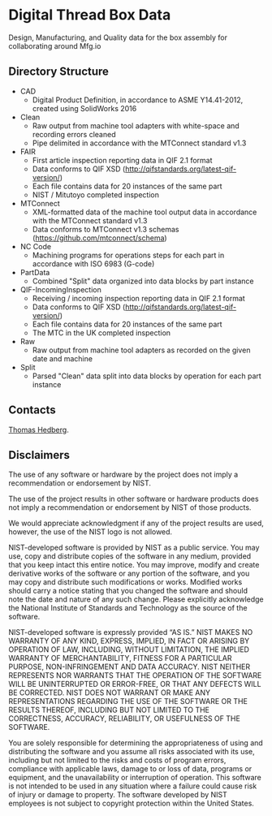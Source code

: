 # Digital Thread Box Data
Design, Manufacturing, and Quality data for the box assembly for collaborating around Mfg.io

## Directory Structure
+ CAD 
  - Digital Product Definition, in accordance to ASME Y14.41-2012, created using SolidWorks 2016
+ Clean 
  - Raw output from machine tool adapters with white-space and recording errors cleaned
  - Pipe delimited in accordance with the MTConnect standard v1.3
+ FAIR 
  - First article inspection reporting data in QIF 2.1 format
  - Data conforms to QIF XSD (http://qifstandards.org/latest-qif-version/)
  - Each file contains data for 20 instances of the same part
  - NIST / Mitutoyo completed inspection
+ MTConnect 
  - XML-formatted data of the machine tool output data in accordance with the MTConnect standard v1.3
  - Data conforms to MTConnect v1.3 schemas (https://github.com/mtconnect/schema)
+ NC Code 
  - Machining programs for operations steps for each part in accordance with ISO 6983 (G-code)
+ PartData 
  - Combined "Split" data organized into data blocks by part instance
+ QIF-IncomingInspection 
  - Receiving / incoming inspection reporting data in QIF 2.1 format
  - Data conforms to QIF XSD (http://qifstandards.org/latest-qif-version/)
  - Each file contains data for 20 instances of the same part
  - The MTC in the UK completed inspection
+ Raw 
  - Raw output from machine tool adapters as recorded on the given date and machine
+ Split 
  - Parsed "Clean" data split into data blocks by operation for each part instance

## Contacts

[Thomas Hedberg](https://www.nist.gov/people/thomas-hedberg). 

## Disclaimers

The use of any software or hardware by the project does not imply a recommendation or endorsement by NIST.

The use of the project results in other software or hardware products does not imply a recommendation or endorsement by NIST of those products.

We would appreciate acknowledgment if any of the project results are used, however, the use of the NIST logo is not allowed.

NIST-developed software is provided by NIST as a public service. You may use, copy and distribute copies of the software in any medium, provided that you keep intact this entire notice. You may improve, modify and create derivative works of the software or any portion of the software, and you may copy and distribute such modifications or works. Modified works should carry a notice stating that you changed the software and should note the date and nature of any such change. Please explicitly acknowledge the National Institute of Standards and Technology as the source of the software.

NIST-developed software is expressly provided “AS IS.” NIST MAKES NO WARRANTY OF ANY KIND, EXPRESS, IMPLIED, IN FACT OR ARISING BY OPERATION OF LAW, INCLUDING, WITHOUT LIMITATION, THE IMPLIED WARRANTY OF MERCHANTABILITY, FITNESS FOR A PARTICULAR PURPOSE, NON-INFRINGEMENT AND DATA ACCURACY. NIST NEITHER REPRESENTS NOR WARRANTS THAT THE OPERATION OF THE SOFTWARE WILL BE UNINTERRUPTED OR ERROR-FREE, OR THAT ANY DEFECTS WILL BE CORRECTED. NIST DOES NOT WARRANT OR MAKE ANY REPRESENTATIONS REGARDING THE USE OF THE SOFTWARE OR THE RESULTS THEREOF, INCLUDING BUT NOT LIMITED TO THE CORRECTNESS, ACCURACY, RELIABILITY, OR USEFULNESS OF THE SOFTWARE.

You are solely responsible for determining the appropriateness of using and distributing the software and you assume all risks associated with its use, including but not limited to the risks and costs of program errors, compliance with applicable laws, damage to or loss of data, programs or equipment, and the unavailability or interruption of operation. This software is not intended to be used in any situation where a failure could cause risk of injury or damage to property. The software developed by NIST employees is not subject to copyright protection within the United States.

